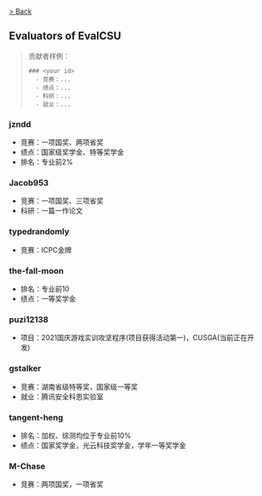 [> Back](./zh-simplify/CONTRIBUTION.md#pull-request-合并分支)

## Evaluators of EvalCSU

> 贡献者样例：
> 
> ```
> ### <your id>
>   - 竞赛：...
>   - 绩点：...
>   - 科研：...
>   - 就业：...
> ```
> <!-- 奖学金属于`绩点`类 -->


### jzndd

- 竞赛：一项国奖、两项省奖
- 绩点：国家级奖学金、特等奖学金
- 排名：专业前2%


### Jacob953

- 竞赛：一项国奖、三项省奖
- 科研：一篇一作论文

### typedrandomly

- 竞赛：ICPC金牌

### the-fall-moon

- 排名：专业前10
- 绩点：一等奖学金

### puzi12138

- 项目：2021国庆游戏实训攻坚程序(项目获得活动第一)，CUSGA(当前正在开发)

### gstalker

- 竞赛：湖南省级特等奖，国家级一等奖
- 就业：腾讯安全科恩实验室
  
### tangent-heng

- 排名：加权、综测均位于专业前10%
- 绩点：国家奖学金，光云科技奖学金，学年一等奖学金

### M-Chase

- 竞赛：两项国奖，一项省奖